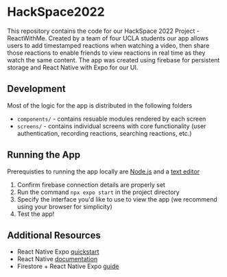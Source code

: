 # HackSpace2022

This repository contains the code for our HackSpace 2022 Project - ReactWithMe. Created by a team of four UCLA students our app allows users to add timestamped reactions when watching a video, then share those reactions to enable friends to view reactions in real time as they watch the same content. The app was created using firebase for persistent storage and React Native with Expo for our UI.

## Development

Most of the logic for the app is distributed in the following folders

* `components/` - contains resuable modules rendered by each screen
* `screens/` - contains individual screens with core functionality (user authentication, recording reactions, searching reactions, etc.)

## Running the App
Prerequisties to running the app locally are [Node.js](https://nodejs.org/en) and a [text editor](https://code.visualstudio.com/)

1. Confirm firebase connection details are properly set
2. Run the command `npx expo start` in the project directory
3. Specify the interface you'd like to use to view the app (we recommend using your browser for simplicity)
4. Test the app!

## Additional Resources
* React Native Expo [quickstart](https://docs.expo.dev/tutorial/create-your-first-app/)
* React Native [documentation](https://reactnative.dev/docs/environment-setup)
* Firestore + React Native Expo [guide](https://www.freecodecamp.org/news/react-native-firebase-tutorial/)

